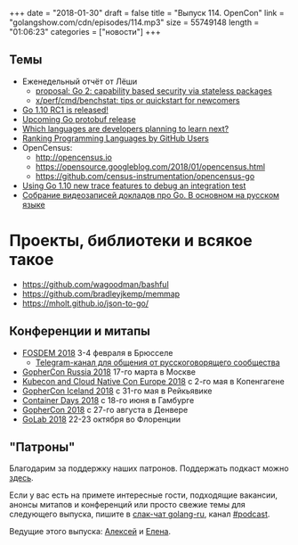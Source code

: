 +++
date = "2018-01-30"
draft = false
title = "Выпуск 114. OpenCon"
link = "golangshow.com/cdn/episodes/114.mp3"
size = 55749148
length = "01:06:23"
categories = ["новости"]
+++

## Темы

- Еженедельный отчёт от Лёши
  - [proposal: Go 2: capability based security via stateless packages](https://github.com/golang/go/issues/23267)
  - [x/perf/cmd/benchstat: tips or quickstart for newcomers](https://github.com/golang/go/issues/23471)
- [Go 1.10 RC1 is released!](https://twitter.com/golang/status/956640171050586113)
- [Upcoming Go protobuf release](https://groups.google.com/d/topic/golang-nuts/F5xFHTfwRnY/discussion)
- [Which languages are developers planning to learn next?](https://research.hackerrank.com/developer-skills/2018/#insight4)
- [Ranking Programming Languages by GitHub Users](http://www.benfrederickson.com/ranking-programming-languages-by-github-users/)
- OpenCensus:
  - http://opencensus.io
  - https://opensource.googleblog.com/2018/01/opencensus.html
  - https://github.com/census-instrumentation/opencensus-go
- [Using Go 1.10 new trace features to debug an integration test](https://medium.com/@cep21/using-go-1-10-new-trace-features-to-debug-an-integration-test-1dc39e4e812d)
- [Собрание видеозаписей докладов про Go. В основном на русском языке](https://github.com/hH39797J/golang-videos-ru)

# Проекты, библиотеки и всякое такое
- https://github.com/wagoodman/bashful
- https://github.com/bradleyjkemp/memmap
- https://mholt.github.io/json-to-go/

## Конференции и митапы

- [FOSDEM 2018](https://fosdem.org/2018/) 3-4 февраля в Брюсселе
  - [Telegram-канал для общения от русскоговорящего сообщества](https://t.me/joinchat/ABts_hJGf5ApSbumexcZSg)
- [GopherCon Russia 2018](https://www.gophercon-russia.ru) 17-го марта в Москве
- [Kubecon and Cloud Native Con Europe 2018](https://events.linuxfoundation.org/events/kubecon-cloudnativecon-europe-2018/) с 2-го мая в Копенгагене
- [GopherCon Iceland 2018](https://gophercon.is/) c 31-го мая в Рейкьявике
- [Container Days 2018](https://containerdays.io) с 18-го июня в Гамбурге
- [GopherCon 2018](https://www.gophercon.com) с 27-го августа в Денвере
- [GoLab 2018](https://www.golab.io) 22-23 октября во Флоренции

## "Патроны"

Благодарим за поддержку наших патронов. Поддержать подкаст можно [здесь](https://www.patreon.com/golangshow).

Если у вас есть на примете интересные гости, подходящие вакансии, анонсы митапов и конференций
или просто свежие темы для следующего выпуска, пишите в [слак-чат golang-ru](http://slack.golang-ru.com), канал [#podcast](https://golang-ru.slack.com/messages/C065X9AMS).

Ведущие этого выпуска:
[Алексей](https://twitter.com/paaleksey) и [Елена](https://twitter.com/webdeva).
